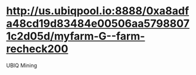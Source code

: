 # http://us.ubiqpool.io:8888/0xa8adfa48cd19d83484e00506aa57988071c2d05d/myfarm-G--farm-recheck200
UBIQ Mining
